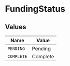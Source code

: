 # FundingStatus


## Values

| Name       | Value      |
| ---------- | ---------- |
| `PENDING`  | Pending    |
| `COMPLETE` | Complete   |